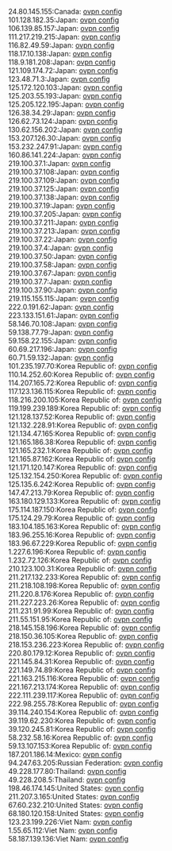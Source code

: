 24.80.145.155:Canada: [ovpn config](vpn/24_80_145_155.ovpn)  
101.128.182.35:Japan: [ovpn config](vpn/101_128_182_35.ovpn)  
106.139.85.157:Japan: [ovpn config](vpn/106_139_85_157.ovpn)  
111.217.219.215:Japan: [ovpn config](vpn/111_217_219_215.ovpn)  
116.82.49.59:Japan: [ovpn config](vpn/116_82_49_59.ovpn)  
118.17.10.138:Japan: [ovpn config](vpn/118_17_10_138.ovpn)  
118.9.181.208:Japan: [ovpn config](vpn/118_9_181_208.ovpn)  
121.109.174.72:Japan: [ovpn config](vpn/121_109_174_72.ovpn)  
123.48.71.3:Japan: [ovpn config](vpn/123_48_71_3.ovpn)  
125.172.120.103:Japan: [ovpn config](vpn/125_172_120_103.ovpn)  
125.203.55.193:Japan: [ovpn config](vpn/125_203_55_193.ovpn)  
125.205.122.195:Japan: [ovpn config](vpn/125_205_122_195.ovpn)  
126.38.34.29:Japan: [ovpn config](vpn/126_38_34_29.ovpn)  
126.62.73.124:Japan: [ovpn config](vpn/126_62_73_124.ovpn)  
130.62.156.202:Japan: [ovpn config](vpn/130_62_156_202.ovpn)  
153.207.126.30:Japan: [ovpn config](vpn/153_207_126_30.ovpn)  
153.232.247.91:Japan: [ovpn config](vpn/153_232_247_91.ovpn)  
160.86.141.224:Japan: [ovpn config](vpn/160_86_141_224.ovpn)  
219.100.37.1:Japan: [ovpn config](vpn/219_100_37_1.ovpn)  
219.100.37.108:Japan: [ovpn config](vpn/219_100_37_108.ovpn)  
219.100.37.109:Japan: [ovpn config](vpn/219_100_37_109.ovpn)  
219.100.37.125:Japan: [ovpn config](vpn/219_100_37_125.ovpn)  
219.100.37.138:Japan: [ovpn config](vpn/219_100_37_138.ovpn)  
219.100.37.19:Japan: [ovpn config](vpn/219_100_37_19.ovpn)  
219.100.37.205:Japan: [ovpn config](vpn/219_100_37_205.ovpn)  
219.100.37.211:Japan: [ovpn config](vpn/219_100_37_211.ovpn)  
219.100.37.213:Japan: [ovpn config](vpn/219_100_37_213.ovpn)  
219.100.37.22:Japan: [ovpn config](vpn/219_100_37_22.ovpn)  
219.100.37.4:Japan: [ovpn config](vpn/219_100_37_4.ovpn)  
219.100.37.50:Japan: [ovpn config](vpn/219_100_37_50.ovpn)  
219.100.37.58:Japan: [ovpn config](vpn/219_100_37_58.ovpn)  
219.100.37.67:Japan: [ovpn config](vpn/219_100_37_67.ovpn)  
219.100.37.7:Japan: [ovpn config](vpn/219_100_37_7.ovpn)  
219.100.37.90:Japan: [ovpn config](vpn/219_100_37_90.ovpn)  
219.115.155.115:Japan: [ovpn config](vpn/219_115_155_115.ovpn)  
222.0.191.62:Japan: [ovpn config](vpn/222_0_191_62.ovpn)  
223.133.151.61:Japan: [ovpn config](vpn/223_133_151_61.ovpn)  
58.146.70.108:Japan: [ovpn config](vpn/58_146_70_108.ovpn)  
59.138.77.79:Japan: [ovpn config](vpn/59_138_77_79.ovpn)  
59.158.22.155:Japan: [ovpn config](vpn/59_158_22_155.ovpn)  
60.69.217.196:Japan: [ovpn config](vpn/60_69_217_196.ovpn)  
60.71.59.132:Japan: [ovpn config](vpn/60_71_59_132.ovpn)  
101.235.197.70:Korea Republic of: [ovpn config](vpn/101_235_197_70.ovpn)  
110.14.252.60:Korea Republic of: [ovpn config](vpn/110_14_252_60.ovpn)  
114.207.165.72:Korea Republic of: [ovpn config](vpn/114_207_165_72.ovpn)  
117.123.136.115:Korea Republic of: [ovpn config](vpn/117_123_136_115.ovpn)  
118.216.200.105:Korea Republic of: [ovpn config](vpn/118_216_200_105.ovpn)  
119.199.239.189:Korea Republic of: [ovpn config](vpn/119_199_239_189.ovpn)  
121.128.137.52:Korea Republic of: [ovpn config](vpn/121_128_137_52.ovpn)  
121.132.228.91:Korea Republic of: [ovpn config](vpn/121_132_228_91.ovpn)  
121.134.47.165:Korea Republic of: [ovpn config](vpn/121_134_47_165.ovpn)  
121.165.186.38:Korea Republic of: [ovpn config](vpn/121_165_186_38.ovpn)  
121.165.232.1:Korea Republic of: [ovpn config](vpn/121_165_232_1.ovpn)  
121.165.87.162:Korea Republic of: [ovpn config](vpn/121_165_87_162.ovpn)  
121.171.120.147:Korea Republic of: [ovpn config](vpn/121_171_120_147.ovpn)  
125.132.154.250:Korea Republic of: [ovpn config](vpn/125_132_154_250.ovpn)  
125.135.6.242:Korea Republic of: [ovpn config](vpn/125_135_6_242.ovpn)  
147.47.213.79:Korea Republic of: [ovpn config](vpn/147_47_213_79.ovpn)  
163.180.129.133:Korea Republic of: [ovpn config](vpn/163_180_129_133.ovpn)  
175.114.187.150:Korea Republic of: [ovpn config](vpn/175_114_187_150.ovpn)  
175.124.29.79:Korea Republic of: [ovpn config](vpn/175_124_29_79.ovpn)  
183.104.185.163:Korea Republic of: [ovpn config](vpn/183_104_185_163.ovpn)  
183.96.255.16:Korea Republic of: [ovpn config](vpn/183_96_255_16.ovpn)  
183.96.67.229:Korea Republic of: [ovpn config](vpn/183_96_67_229.ovpn)  
1.227.6.196:Korea Republic of: [ovpn config](vpn/1_227_6_196.ovpn)  
1.232.72.126:Korea Republic of: [ovpn config](vpn/1_232_72_126.ovpn)  
210.123.100.31:Korea Republic of: [ovpn config](vpn/210_123_100_31.ovpn)  
211.217.132.233:Korea Republic of: [ovpn config](vpn/211_217_132_233.ovpn)  
211.218.108.198:Korea Republic of: [ovpn config](vpn/211_218_108_198.ovpn)  
211.220.8.176:Korea Republic of: [ovpn config](vpn/211_220_8_176.ovpn)  
211.227.223.26:Korea Republic of: [ovpn config](vpn/211_227_223_26.ovpn)  
211.231.91.99:Korea Republic of: [ovpn config](vpn/211_231_91_99.ovpn)  
211.55.151.95:Korea Republic of: [ovpn config](vpn/211_55_151_95.ovpn)  
218.145.158.196:Korea Republic of: [ovpn config](vpn/218_145_158_196.ovpn)  
218.150.36.105:Korea Republic of: [ovpn config](vpn/218_150_36_105.ovpn)  
218.153.236.223:Korea Republic of: [ovpn config](vpn/218_153_236_223.ovpn)  
220.80.179.12:Korea Republic of: [ovpn config](vpn/220_80_179_12.ovpn)  
221.145.84.31:Korea Republic of: [ovpn config](vpn/221_145_84_31.ovpn)  
221.149.74.89:Korea Republic of: [ovpn config](vpn/221_149_74_89.ovpn)  
221.163.215.116:Korea Republic of: [ovpn config](vpn/221_163_215_116.ovpn)  
221.167.213.174:Korea Republic of: [ovpn config](vpn/221_167_213_174.ovpn)  
222.111.239.117:Korea Republic of: [ovpn config](vpn/222_111_239_117.ovpn)  
222.98.255.78:Korea Republic of: [ovpn config](vpn/222_98_255_78.ovpn)  
39.114.240.154:Korea Republic of: [ovpn config](vpn/39_114_240_154.ovpn)  
39.119.62.230:Korea Republic of: [ovpn config](vpn/39_119_62_230.ovpn)  
39.120.245.81:Korea Republic of: [ovpn config](vpn/39_120_245_81.ovpn)  
58.232.58.16:Korea Republic of: [ovpn config](vpn/58_232_58_16.ovpn)  
59.13.107.153:Korea Republic of: [ovpn config](vpn/59_13_107_153.ovpn)  
187.201.186.14:Mexico: [ovpn config](vpn/187_201_186_14.ovpn)  
94.247.63.205:Russian Federation: [ovpn config](vpn/94_247_63_205.ovpn)  
49.228.177.80:Thailand: [ovpn config](vpn/49_228_177_80.ovpn)  
49.228.208.5:Thailand: [ovpn config](vpn/49_228_208_5.ovpn)  
198.46.174.145:United States: [ovpn config](vpn/198_46_174_145.ovpn)  
211.207.3.165:United States: [ovpn config](vpn/211_207_3_165.ovpn)  
67.60.232.210:United States: [ovpn config](vpn/67_60_232_210.ovpn)  
68.180.120.158:United States: [ovpn config](vpn/68_180_120_158.ovpn)  
123.23.199.226:Viet Nam: [ovpn config](vpn/123_23_199_226.ovpn)  
1.55.65.112:Viet Nam: [ovpn config](vpn/1_55_65_112.ovpn)  
58.187.139.136:Viet Nam: [ovpn config](vpn/58_187_139_136.ovpn)  
